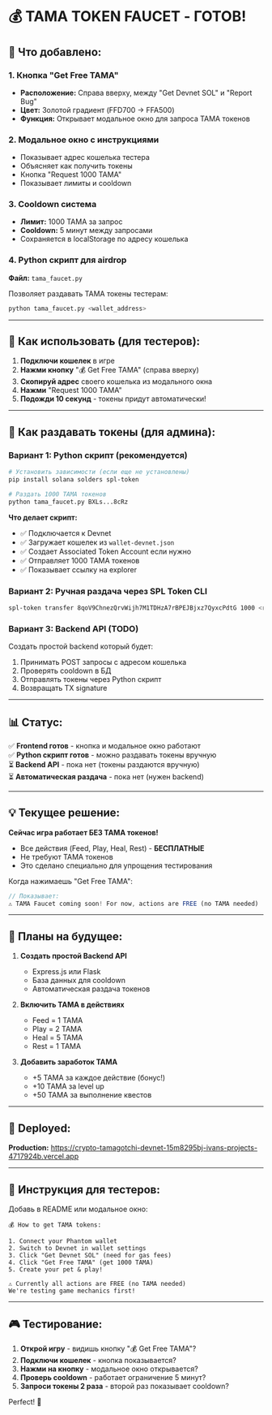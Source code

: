 # 💰 TAMA TOKEN FAUCET - ГОТОВ!

## 🎉 Что добавлено:

### 1. Кнопка "Get Free TAMA"
- **Расположение:** Справа вверху, между "Get Devnet SOL" и "Report Bug"
- **Цвет:** Золотой градиент (FFD700 → FFA500)
- **Функция:** Открывает модальное окно для запроса TAMA токенов

### 2. Модальное окно с инструкциями
- Показывает адрес кошелька тестера
- Объясняет как получить токены
- Кнопка "Request 1000 TAMA"
- Показывает лимиты и cooldown

### 3. Cooldown система
- **Лимит:** 1000 TAMA за запрос
- **Cooldown:** 5 минут между запросами
- Сохраняется в localStorage по адресу кошелька

### 4. Python скрипт для airdrop
**Файл:** `tama_faucet.py`

Позволяет раздавать TAMA токены тестерам:
```bash
python tama_faucet.py <wallet_address>
```

---

## 🚀 Как использовать (для тестеров):

1. **Подключи кошелек** в игре
2. **Нажми кнопку** "💰 Get Free TAMA" (справа вверху)
3. **Скопируй адрес** своего кошелька из модального окна
4. **Нажми** "Request 1000 TAMA"
5. **Подожди 10 секунд** - токены придут автоматически!

---

## 🔧 Как раздавать токены (для админа):

### Вариант 1: Python скрипт (рекомендуется)

```bash
# Установить зависимости (если еще не установлены)
pip install solana solders spl-token

# Раздать 1000 TAMA токенов
python tama_faucet.py BXLs...8cRz
```

**Что делает скрипт:**
- ✅ Подключается к Devnet
- ✅ Загружает кошелек из `wallet-devnet.json`
- ✅ Создает Associated Token Account если нужно
- ✅ Отправляет 1000 TAMA токенов
- ✅ Показывает ссылку на explorer

### Вариант 2: Ручная раздача через SPL Token CLI

```bash
spl-token transfer 8qoV9ChnezQrvWijh7M1TDHzA7rBPEJBjxz7QyxcPdtG 1000 <recipient_wallet> --fund-recipient
```

### Вариант 3: Backend API (TODO)

Создать простой backend который будет:
1. Принимать POST запросы с адресом кошелька
2. Проверять cooldown в БД
3. Отправлять токены через Python скрипт
4. Возвращать TX signature

---

## 📊 Статус:

✅ **Frontend готов** - кнопка и модальное окно работают  
✅ **Python скрипт готов** - можно раздавать токены вручную  
⏳ **Backend API** - пока нет (токены раздаются вручную)  
⏳ **Автоматическая раздача** - пока нет (нужен backend)  

---

## 💡 Текущее решение:

**Сейчас игра работает БЕЗ TAMA токенов!**
- Все действия (Feed, Play, Heal, Rest) - **БЕСПЛАТНЫЕ**
- Не требуют TAMA токенов
- Это сделано специально для упрощения тестирования

Когда нажимаешь "Get Free TAMA":
```javascript
// Показывает:
⚠️ TAMA Faucet coming soon! For now, actions are FREE (no TAMA needed)
```

---

## 🎯 Планы на будущее:

1. **Создать простой Backend API**
   - Express.js или Flask
   - База данных для cooldown
   - Автоматическая раздача токенов

2. **Включить TAMA в действиях**
   - Feed = 1 TAMA
   - Play = 2 TAMA
   - Heal = 5 TAMA
   - Rest = 1 TAMA

3. **Добавить заработок TAMA**
   - +5 TAMA за каждое действие (бонус!)
   - +10 TAMA за level up
   - +50 TAMA за выполнение квестов

---

## 🔗 Deployed:

**Production:** https://crypto-tamagotchi-devnet-15m8295bj-ivans-projects-4717924b.vercel.app

---

## 📝 Инструкция для тестеров:

Добавь в README или модальное окно:

```
💰 How to get TAMA tokens:

1. Connect your Phantom wallet
2. Switch to Devnet in wallet settings
3. Click "Get Devnet SOL" (need for gas fees)
4. Click "Get Free TAMA" (get 1000 TAMA)
5. Create your pet & play!

⚠️ Currently all actions are FREE (no TAMA needed)
We're testing game mechanics first!
```

---

## 🎮 Тестирование:

1. **Открой игру** - видишь кнопку "💰 Get Free TAMA"?
2. **Подключи кошелек** - кнопка показывается?
3. **Нажми на кнопку** - модальное окно открывается?
4. **Проверь cooldown** - работает ограничение 5 минут?
5. **Запроси токены 2 раза** - второй раз показывает cooldown?

Perfect! 🎯


